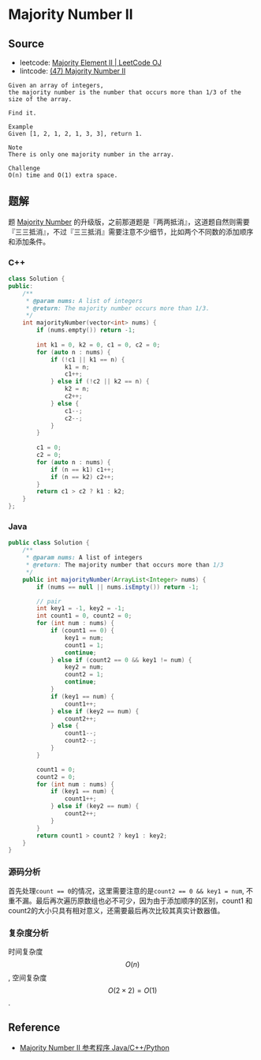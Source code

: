 # Majority Number II

## Source

- leetcode: [Majority Element II | LeetCode OJ](https://leetcode.com/problems/majority-element-ii/)
- lintcode: [(47) Majority Number II](http://www.lintcode.com/en/problem/majority-number-ii/)

```
Given an array of integers,
the majority number is the number that occurs more than 1/3 of the size of the array.

Find it.

Example
Given [1, 2, 1, 2, 1, 3, 3], return 1.

Note
There is only one majority number in the array.

Challenge
O(n) time and O(1) extra space.
```

## 题解

题 [Majority Number](http://algorithm.yuanbin.me/zh-cn/math_and_bit_manipulation/majority_number.html) 的升级版，之前那道题是『两两抵消』，这道题自然则需要『三三抵消』，不过『三三抵消』需要注意不少细节，比如两个不同数的添加顺序和添加条件。

### C++
```c++
class Solution {
public:
    /**
     * @param nums: A list of integers
     * @return: The majority number occurs more than 1/3.
     */
    int majorityNumber(vector<int> nums) {
        if (nums.empty()) return -1;
        
        int k1 = 0, k2 = 0, c1 = 0, c2 = 0;
        for (auto n : nums) {
            if (!c1 || k1 == n) {
                k1 = n;
                c1++;
            } else if (!c2 || k2 == n) {
                k2 = n;
                c2++;
            } else {
                c1--;
                c2--;
            }
        }
        
        c1 = 0; 
        c2 = 0;
        for (auto n : nums) {
            if (n == k1) c1++;
            if (n == k2) c2++;
        }
        return c1 > c2 ? k1 : k2;
    }
};
```

### Java

```java
public class Solution {
    /**
     * @param nums: A list of integers
     * @return: The majority number that occurs more than 1/3
     */
    public int majorityNumber(ArrayList<Integer> nums) {
        if (nums == null || nums.isEmpty()) return -1;

        // pair
        int key1 = -1, key2 = -1;
        int count1 = 0, count2 = 0;
        for (int num : nums) {
            if (count1 == 0) {
                key1 = num;
                count1 = 1;
                continue;
            } else if (count2 == 0 && key1 != num) {
                key2 = num;
                count2 = 1;
                continue;
            }
            if (key1 == num) {
                count1++;
            } else if (key2 == num) {
                count2++;
            } else {
                count1--;
                count2--;
            }
        }

        count1 = 0;
        count2 = 0;
        for (int num : nums) {
            if (key1 == num) {
                count1++;
            } else if (key2 == num) {
                count2++;
            }
        }
        return count1 > count2 ? key1 : key2;
    }
}
```

### 源码分析

首先处理`count == 0`的情况，这里需要注意的是`count2 == 0 && key1 = num`, 不重不漏。最后再次遍历原数组也必不可少，因为由于添加顺序的区别，count1 和 count2的大小只具有相对意义，还需要最后再次比较其真实计数器值。

### 复杂度分析

时间复杂度 $$O(n)$$, 空间复杂度 $$O(2 \times 2) = O(1)$$.

## Reference

- [Majority Number II 参考程序 Java/C++/Python](http://www.jiuzhang.com/solutions/majority-number-ii/)
